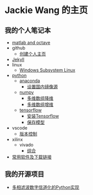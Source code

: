 # Jackie Wang 的主页

## 我的个人笔记本

- [matlab and octave](./notebook/octave/octave.md)
- github
  - [创建个人主页](./notebook/git/github_pages.md)
- [Jekyll](./notebook/jekyll/index.md)
- linux
  - [Windows Subsystem Linux](./notebook/linux/windows_subsystem_linux.md)
- [python](./notebook/python/index.md)
  - [anaconda](./notebook/python/anaconda.md)
    - [设置国内镜像源](./notebook/python/anaconda.md/#设置国内镜像源)
  - [numpy](./notebook/python/numpy.md)
    - [多维数组降维](./notebook/python/numpy.md/#多维数组降维)
    - [多维数组增维](./notebook/python/numpy.md/#多维数组增维)
  - [tensorflow](./notebook/python/tensorflow.md)
    - [安装Tensorflow](./notebook/python/tensorflow.md/#安装Tensorflow)
    - [保存模型](./notebook/python/tensorflow.md/#保存模型)
- vscode
  - [版本控制](./notebook/vscode/Using_Version_Control_in_VS_Code.md)
- xilinx
  - vivado
    - [综合](./notebook/xilinx/vivado/ug901-synthesis.md)
- [常用软件及下载链接](./software.md)


## 我的开源项目

- [多相滤波数字信道化的Python实现](https://github.com/falwat/polyphase)
